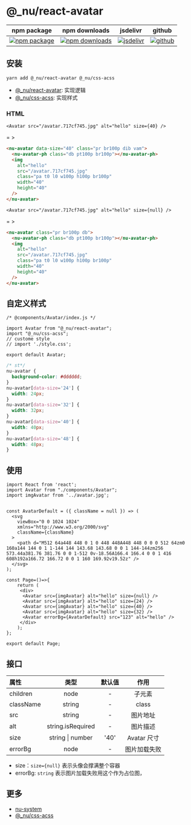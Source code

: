 # @\_nu/react-avatar

| npm package                          | npm downloads                              | jsdelivr                                    | github                          |
| ------------------------------------ | ------------------------------------------ | ------------------------------------------- | ------------------------------- |
| [![npm package][npm-badge]][npm-url] | [![npm downloads][npm-downloads]][npm-url] | [![jsdelivr][jsdelivr-badge]][jsdelivr-url] | [![github][git-badge]][git-url] |

[npm-badge]: https://img.shields.io/npm/v/@_nu/react-avatar.svg
[npm-url]: https://www.npmjs.org/package/@_nu/react-avatar
[npm-downloads]: https://img.shields.io/npm/dw/@_nu/react-avatar
[git-url]: https://github.com/nu-system/react-avatar
[git-badge]: https://img.shields.io/github/stars/nu-system/react-avatar.svg?style=social
[jsdelivr-badge]: https://data.jsdelivr.com/v1/package/npm/@_nu/react-avatar/badge
[jsdelivr-url]: https://www.jsdelivr.com/package/npm/@_nu/react-avatar

## 安装

```
yarn add @_nu/react-avatar @_nu/css-acss
```

- [@\_nu/react-avatar](https://nu-system.github.io/react/avatar/): 实现逻辑
- [@\_nu/css-acss](https://nu-system.github.io/css/acss/): 实现样式

### HTML

`<Avatar src="/avatar.717cf745.jpg" alt="hello" size={40} />`

= >

```html
<nu-avatar data-size="40" class="pr br100p dib vam">
  <nu-avatar-ph class="db pt100p br100p"></nu-avatar-ph>
  <img
    alt="hello"
    src="/avatar.717cf745.jpg"
    class="pa t0 l0 w100p h100p br100p"
    width="40"
    height="40"
  />
</nu-avatar>
```

`<Avatar src="/avatar.717cf745.jpg" alt="hello" size={null} />`

= >

```html
<nu-avatar class="pr br100p db">
  <nu-avatar-ph class="db pt100p br100p"></nu-avatar-ph>
  <img
    alt="hello"
    src="/avatar.717cf745.jpg"
    class="pa t0 l0 w100p h100p br100p"
    width="40"
    height="40"
  />
</nu-avatar>
```

## 自定义样式

```JSX
/* @components/Avatar/index.js */

import Avatar from "@_nu/react-avatar";
import "@_nu/css-acss";
// custome style
// import './style.css';

export default Avatar;
```

```css
/* st*/
nu-avatar {
  background-color: #dddddd;
}
nu-avatar[data-size='24'] {
  width: 24px;
}
nu-avatar[data-size='32'] {
  width: 32px;
}
nu-avatar[data-size='40'] {
  width: 40px;
}
nu-avatar[data-size='48'] {
  width: 48px;
}
```

## 使用

```JSX
import React from 'react';
import Avatar from "./components/Avatar";
import imgAvatar from '../avatar.jpg';


const AvatarDefault = ({ className = null }) => (
  <svg
    viewBox="0 0 1024 1024"
    xmlns="http://www.w3.org/2000/svg"
    className={className}
  >
    <path d="M512 64a448 448 0 1 0 448 448A448 448 0 0 0 512 64zm0 160a144 144 0 1 1-144 144 143.68 143.68 0 0 1 144-144zm256 573.44a381.76 381.76 0 0 1-512 0v-18.56A166.4 166.4 0 0 1 416 608h192a166.72 166.72 0 0 1 160 169.92v19.52z" />
  </svg>
);

const Page=()=>{
    return (
     <div>
      <Avatar src={imgAvatar} alt="hello" size={null} />
      <Avatar src={imgAvatar} alt="hello" size={24} />
      <Avatar src={imgAvatar} alt="hello" size={40} />
      <Avatar src={imgAvatar} alt="hello" size={32} />
      <Avatar errorBg={AvatarDefault} src="123" alt="hello" />
     </div>
    );
};

export default Page;
```

## 接口

| 属性      |         类型         | 默认值 |     作用     |
| :-------- | :------------------: | :----: | :----------: |
| children  |         node         |   -    |    子元素    |
| className |        string        |   -    |    class     |
| src       |        string        |   -    |   图片地址   |
| alt       |  string.isRequired   |   -    |   图片描述   |
| size      | string &#124; number |  '40'  | Avatar 尺寸  |
| errorBg   |         node         |   -    | 图片加载失败 |

- size：`size={null}` 表示头像会撑满整个容器
- errorBg: `string` 表示图片加载失败用这个作为占位图，

## 更多

- [nu-system](https://nu-system.github.io/)
- [@\_nu/css-acss](https://nu-system.github.io/css/acss/)
